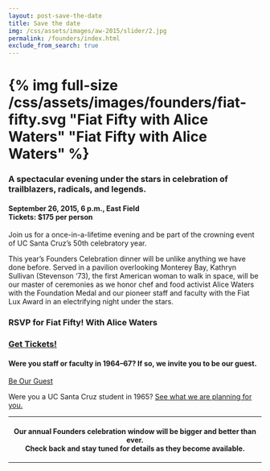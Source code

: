 ```yaml
---
layout: post-save-the-date
title: Save the date
img: /css/assets/images/aw-2015/slider/2.jpg
permalink: /founders/index.html
exclude_from_search: true
---
```

# {% img full-size /css/assets/images/founders/fiat-fifty.svg "Fiat Fifty with Alice Waters" "Fiat Fifty with Alice Waters" %}

### A spectacular evening under the stars in celebration of trailblazers, radicals, and legends.

#### **September 26, 2015, 6 p.m., East Field**<br />**Tickets:** $175 per person

Join us for a once-in-a-lifetime evening and be part of the crowning event of UC Santa Cruz’s 50th celebratory year.

This year’s Founders Celebration dinner will be unlike anything we have done before. Served in a pavilion overlooking Monterey Bay, Kathryn Sullivan (Stevenson ‘73), the first American woman to walk in space, will be our master of ceremonies as we honor chef and food activist Alice Waters with the Foundation Medal and our pioneer staff and faculty with the Fiat Lux Award in an electrifying night under the stars.


### RSVP for Fiat Fifty! With Alice Waters
### <a href="#" class="full-width-button">Get Tickets!</a>


#### Were you staff or faculty in 1964–67? If so, we invite you to be our guest.
<a href="#" class="full-width-button">Be Our Guest</a>

Were you a UC Santa Cruz student in 1965? <a href="/founders/pioneer-reunion.html">See what we are planning for you.</a>

***

#### <div style="text-align:center">Our annual Founders celebration window will be bigger and better than ever. <br>Check back and stay tuned for details as they become available.</div>

***
